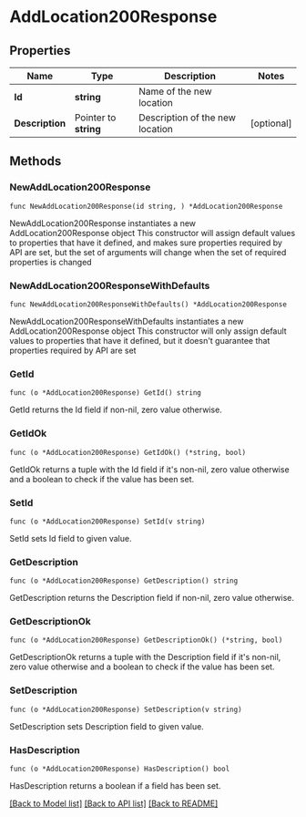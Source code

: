 # AddLocation200Response

## Properties

Name | Type | Description | Notes
------------ | ------------- | ------------- | -------------
**Id** | **string** | Name of the new location | 
**Description** | Pointer to **string** | Description of the new location | [optional] 

## Methods

### NewAddLocation200Response

`func NewAddLocation200Response(id string, ) *AddLocation200Response`

NewAddLocation200Response instantiates a new AddLocation200Response object
This constructor will assign default values to properties that have it defined,
and makes sure properties required by API are set, but the set of arguments
will change when the set of required properties is changed

### NewAddLocation200ResponseWithDefaults

`func NewAddLocation200ResponseWithDefaults() *AddLocation200Response`

NewAddLocation200ResponseWithDefaults instantiates a new AddLocation200Response object
This constructor will only assign default values to properties that have it defined,
but it doesn't guarantee that properties required by API are set

### GetId

`func (o *AddLocation200Response) GetId() string`

GetId returns the Id field if non-nil, zero value otherwise.

### GetIdOk

`func (o *AddLocation200Response) GetIdOk() (*string, bool)`

GetIdOk returns a tuple with the Id field if it's non-nil, zero value otherwise
and a boolean to check if the value has been set.

### SetId

`func (o *AddLocation200Response) SetId(v string)`

SetId sets Id field to given value.


### GetDescription

`func (o *AddLocation200Response) GetDescription() string`

GetDescription returns the Description field if non-nil, zero value otherwise.

### GetDescriptionOk

`func (o *AddLocation200Response) GetDescriptionOk() (*string, bool)`

GetDescriptionOk returns a tuple with the Description field if it's non-nil, zero value otherwise
and a boolean to check if the value has been set.

### SetDescription

`func (o *AddLocation200Response) SetDescription(v string)`

SetDescription sets Description field to given value.

### HasDescription

`func (o *AddLocation200Response) HasDescription() bool`

HasDescription returns a boolean if a field has been set.


[[Back to Model list]](../README.md#documentation-for-models) [[Back to API list]](../README.md#documentation-for-api-endpoints) [[Back to README]](../README.md)


